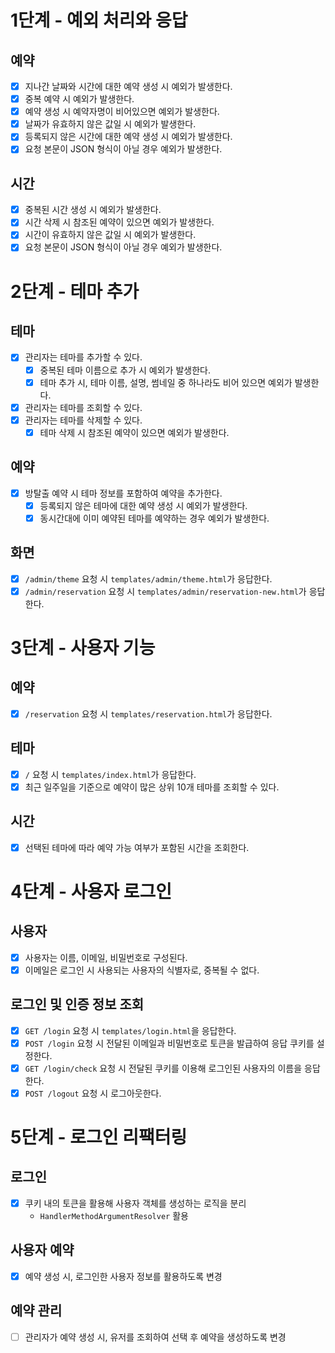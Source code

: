 # 1단계 - 예외 처리와 응답
## 예약
- [x] 지나간 날짜와 시간에 대한 예약 생성 시 예외가 발생한다.
- [x] 중복 예약 시 예외가 발생한다.
- [x] 예약 생성 시 예약자명이 비어있으면 예외가 발생한다.
- [x] 날짜가 유효하지 않은 값일 시 예외가 발생한다.
- [x] 등록되지 않은 시간에 대한 예약 생성 시 예외가 발생한다.
- [x] 요청 본문이 JSON 형식이 아닐 경우 예외가 발생한다.

## 시간
- [x] 중복된 시간 생성 시 예외가 발생한다.
- [x] 시간 삭제 시 참조된 예약이 있으면 예외가 발생한다.
- [x] 시간이 유효하지 않은 값일 시 예외가 발생한다.
- [x] 요청 본문이 JSON 형식이 아닐 경우 예외가 발생한다.

# 2단계 - 테마 추가
## 테마
- [x] 관리자는 테마를 추가할 수 있다.
    - [x] 중복된 테마 이름으로 추가 시 예외가 발생한다.
    - [x] 테마 추가 시, 테마 이름, 설명, 썸네일 중 하나라도 비어 있으면 예외가 발생한다.
- [x] 관리자는 테마를 조회할 수 있다.
- [x] 관리자는 테마를 삭제할 수 있다.
  - [x] 테마 삭제 시 참조된 예약이 있으면 예외가 발생한다.

## 예약
- [x] 방탈출 예약 시 테마 정보를 포함하여 예약을 추가한다.
  - [x] 등록되지 않은 테마에 대한 예약 생성 시 예외가 발생한다.
  - [x] 동시간대에 이미 예약된 테마를 예약하는 경우 예외가 발생한다.

## 화면
- [x] `/admin/theme` 요청 시 `templates/admin/theme.html`가 응답한다.
- [x] `/admin/reservation` 요청 시 `templates/admin/reservation-new.html`가 응답한다.

# 3단계 - 사용자 기능
## 예약
- [x] `/reservation` 요청 시 `templates/reservation.html`가 응답한다.

## 테마
- [x] `/` 요청 시 `templates/index.html`가 응답한다.
- [x] 최근 일주일을 기준으로 예약이 많은 상위 10개 테마를 조회할 수 있다. 

## 시간
- [x] 선택된 테마에 따라 예약 가능 여부가 포함된 시간을 조회한다.

# 4단계 -  사용자 로그인
## 사용자
- [x] 사용자는 이름, 이메일, 비밀번호로 구성된다.
- [x] 이메일은 로그인 시 사용되는 사용자의 식별자로, 중복될 수 없다.

## 로그인 및 인증 정보 조회
- [x] `GET /login` 요청 시 `templates/login.html`을 응답한다.
- [x] `POST /login` 요청 시 전달된 이메일과 비밀번호로 토큰을 발급하여 응답 쿠키를 설정한다.
- [x] `GET /login/check` 요청 시 전달된 쿠키를 이용해 로그인된 사용자의 이름을 응답한다.
- [x] `POST /logout` 요청 시 로그아웃한다.

# 5단계 - 로그인 리팩터링
## 로그인
- [x] 쿠키 내의 토큰을 활용해 사용자 객체를 생성하는 로직을 분리
  - `HandlerMethodArgumentResolver` 활용

## 사용자 예약
- [x] 예약 생성 시, 로그인한 사용자 정보를 활용하도록 변경

## 예약 관리
- [ ] 관리자가 예약 생성 시, 유저를 조회하여 선택 후 예약을 생성하도록 변경

